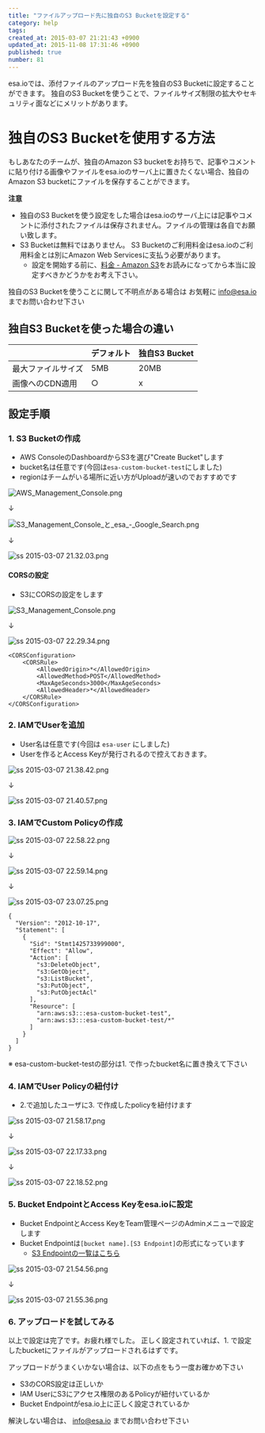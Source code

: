 ```yaml
---
title: "ファイルアップロード先に独自のS3 Bucketを設定する"
category: help
tags: 
created_at: 2015-03-07 21:21:43 +0900
updated_at: 2015-11-08 17:31:46 +0900
published: true
number: 81
---
```


esa.ioでは、添付ファイルのアップロード先を独自のS3 Bucketに設定することができます。
独自のS3 Bucketを使うことで、ファイルサイズ制限の拡大やセキュリティ面などにメリットがあります。

# 独自のS3 Bucketを使用する方法

もしあなたのチームが、独自のAmazon S3 bucketをお持ちで、記事やコメントに貼り付ける画像やファイルをesa.ioのサーバ上に置きたくない場合、独自のAmazon S3 bucketにファイルを保存することができます。

**注意**

- 独自のS3 Bucketを使う設定をした場合はesa.ioのサーバ上には記事やコメントに添付されたファイルは保存されません。ファイルの管理は各自でお願い致します。
- S3 Bucketは無料ではありません。 S3 Bucketのご利用料金はesa.ioのご利用料金とは別にAmazon Web Servicesに支払う必要があります。
    - 設定を開始する前に、[料金 - Amazon S3](http://aws.amazon.com/jp/s3/pricing/?nc1=f_ls)をお読みになってから本当に設定すべきかどうかをお考え下さい。

独自のS3 Bucketを使うことに関して不明点がある場合は お気軽に info@esa.io までお問い合わせ下さい

## 独自S3 Bucketを使った場合の違い

| | デフォルト | 独自S3 Bucket |
| --- | --- | --- |
| 最大ファイルサイズ | 5MB | 20MB |
| 画像へのCDN適用 | ○ | x |

## 設定手順

### 1. S3 Bucketの作成
- AWS ConsoleのDashboardからS3を選び"Create Bucket"します
- bucket名は任意です(今回は`esa-custom-bucket-test`にしました)
- regionはチームがいる場所に近い方がUploadが速いのでおすすめです


![AWS_Management_Console.png](https://img.esa.io/uploads/production/pictures/105/6275/image/789622a61bf24991c37fcd1738654f27.png)

↓

![S3_Management_Console_と_esa_-_Google_Search.png](https://img.esa.io/uploads/production/pictures/105/6276/image/5bc9115feeae2e48bf90e212bddba7a1.png)

↓

![ss 2015-03-07 21.32.03.png](https://img.esa.io/uploads/production/pictures/105/6255/image/f282be21fb715f2fa210baea07c65813.png)

#### CORSの設定

- S3にCORSの設定をします

![S3_Management_Console.png](https://img.esa.io/uploads/production/pictures/105/6273/image/3f96fb172161116c19eb23a722a6d681.png)

↓

![ss 2015-03-07 22.29.34.png](https://img.esa.io/uploads/production/pictures/105/6267/image/168051d662764fbba1f556a5da88eae0.png)

```
<CORSConfiguration>
    <CORSRule>
        <AllowedOrigin>*</AllowedOrigin>
        <AllowedMethod>POST</AllowedMethod>
        <MaxAgeSeconds>3000</MaxAgeSeconds>
        <AllowedHeader>*</AllowedHeader>
    </CORSRule>
</CORSConfiguration>
```

### 2. IAMでUserを追加

- User名は任意です(今回は `esa-user` にしました)
- Userを作るとAccess Keyが発行されるので控えておきます。

![ss 2015-03-07 21.38.42.png](https://img.esa.io/uploads/production/pictures/105/6256/image/5c8fc1a680a8f1db949da41ebb8fd7c5.png)

↓

![ss 2015-03-07 21.40.57.png](https://img.esa.io/uploads/production/pictures/105/6257/image/4aea1f487311532ca9106cd76a820058.png)

### 3. IAMでCustom Policyの作成

![ss 2015-03-07 22.58.22.png](https://img.esa.io/uploads/production/pictures/105/6268/image/0f19df6ef6311dca4e27d5c36d54f4c1.png)

↓

![ss 2015-03-07 22.59.14.png](https://img.esa.io/uploads/production/pictures/105/6269/image/988069696b32cf69fae4e4825784e32b.png)

↓

![ss 2015-03-07 23.07.25.png](https://img.esa.io/uploads/production/pictures/105/6271/image/9de0233b35adc1facf7de061e913040f.png)

```
{
  "Version": "2012-10-17",
  "Statement": [
    {
      "Sid": "Stmt1425733999000",
      "Effect": "Allow",
      "Action": [
        "s3:DeleteObject",
        "s3:GetObject",
        "s3:ListBucket",
        "s3:PutObject",
        "s3:PutObjectAcl"
      ],
      "Resource": [
        "arn:aws:s3:::esa-custom-bucket-test",
        "arn:aws:s3:::esa-custom-bucket-test/*"
      ]
    }
  ]
}
```

※ esa-custom-bucket-testの部分は1. で作ったbucket名に置き換えて下さい

### 4. IAMでUser Policyの紐付け

- 2.で追加したユーザに3. で作成したpolicyを紐付けます


![ss 2015-03-07 21.58.17.png](https://img.esa.io/uploads/production/pictures/105/6262/image/c11a9eeb7c787cd3d0002d9e947d40a5.png)

↓


![ss 2015-03-07 22.17.33.png](https://img.esa.io/uploads/production/pictures/105/6264/image/fb058271408f1ffbe6e1ce64810999d5.png)

↓


![ss 2015-03-07 22.18.52.png](https://img.esa.io/uploads/production/pictures/105/6265/image/57cfa7571ebe67a28004e496e90950b6.png)

### 5. Bucket EndpointとAccess Keyをesa.ioに設定
- Bucket EndpointとAccess KeyをTeam管理ページのAdminメニューで設定します
- Bucket Endpointは`[bucket name].[S3 Endpoint]`の形式になっています
    - [S3 Endpointの一覧はこちら](http://docs.aws.amazon.com/ja_jp/general/latest/gr/rande.html#s3_region)


![ss 2015-03-07 21.54.56.png](https://img.esa.io/uploads/production/pictures/105/6260/image/dd94ed11bce39ef3b92ae39c028ebaf9.png)

↓

![ss 2015-03-07 21.55.36.png](https://img.esa.io/uploads/production/pictures/105/6261/image/f8d4161db420db0716f7257169370d65.png)

### 6. アップロードを試してみる

以上で設定は完了です。お疲れ様でした。
正しく設定されていれば、1. で設定したbucketにファイルがアップロードされるはずです。

アップロードがうまくいかない場合は、以下の点をもう一度お確かめ下さい

- S3のCORS設定は正しいか
- IAM UserにS3にアクセス権限のあるPolicyが紐付いているか
- Bucket Endpointがesa.io上に正しく設定されているか

解決しない場合は、 info@esa.io までお問い合わせ下さい

